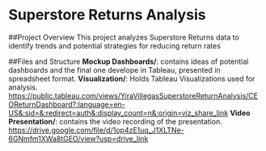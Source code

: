 # Superstore Returns Analysis

##Project Overview
This project analyzes Superstore Returns data to identify trends and potential strategies for reducing return rates

##Files and Structure
**Mockup Dashboards/**: contains ideas of potential dashboards and the final one develope in Tableau, presented in spreadsheet format.
**Visualization/**: Holds Tableau Visualizations used for analysis.
https://public.tableau.com/views/YiraVillegasSuperstoreReturnAnalysis/CEOReturnDashboard?:language=en-US&:sid=&:redirect=auth&:display_count=n&:origin=viz_share_link
**Video Presentation/**: contains the video recording of the presentation.
https://drive.google.com/file/d/1op4zE1uq_J1XLTNe-6GNmfm1XWa8tGEO/view?usp=drive_link

